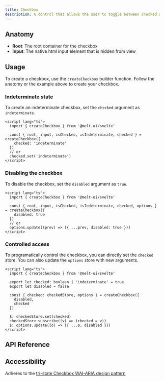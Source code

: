 ```yaml
---
title: Checkbox
description: A control that allows the user to toggle between checked and not checked.
---
```


<script>
    import { APITable, KbdTable } from '$docs/components'
    export let data
</script>

## Anatomy

- **Root**: The root container for the checkbox
- **Input**: The native html input element that is hidden from view

## Usage

To create a checkbox, use the `createCheckbox` builder function. Follow the anatomy or the
example above to create your checkbox.

### Indeterminate state

To create an indeterminate checkbox, set the `checked` argument as `indeterminate`.

```svelte {5,8}
<script lang="ts">
  import { createCheckbox } from '@melt-ui/svelte'

  const { root, input, isChecked, isIndeterminate, checked } = createCheckbox({
    checked: 'indeterminate'
  })
  // or
  checked.set('indeterminate')
</script>
```

### Disabling the checkbox

To disable the checkbox, set the `disabled` argument as `true`.

```svelte /disabled: true/#hi /options.update((prev) => ({ ...prev, disabled: true }))/#hi
<script lang="ts">
  import { createCheckbox } from '@melt-ui/svelte'

  const { root, input, isChecked, isIndeterminate, checked, options } = createCheckbox({
    disabled: true
  })
  // or
  options.update((prev) => ({ ...prev, disabled: true }))
</script>
```

### Controlled access

To programatically control the checkbox, you can directly set the `checked` store. You can
also update the `options` store with new arguments.

```svelte {12,14}
<script lang="ts">
  import { createCheckbox } from '@melt-ui/svelte'

  export let checked: boolean | 'indeterminate' = true
  export let disabled = false

  const { checked: checkedStore, options } = createCheckbox({
    disabled,
    checked
  })

  $: checkedStore.set(checked)
  checkedStore.subscribe((v) => (checked = v))
  $: options.update((o) => ({ ...o, disabled }))
</script>
```

## API Reference

<APITable data={data.builder} />

## Accessibility

Adheres to the
[tri-state Checkbox WAI-ARIA design pattern](https://www.w3.org/WAI/ARIA/apg/patterns/checkbox/)

<KbdTable data={data.keyboard} />
